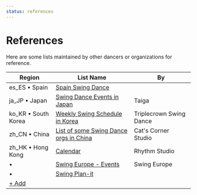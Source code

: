 ```yaml
---
status: references
---
```


# References

Here are some lists maintained by other dancers or organizations for reference.

| Region | List Name | By |
| --- | --- | --- |
| es_ES • Spain | [Spain Swing Dance](https://spainswingdance.com) |  |
| ja_JP • Japan | [Swing Dance Events in Japan](https://sites.google.com/view/swingdanceeventsinjapan/home) | Taiga |
| ko_KR • South Korea | [Weekly Swing Schedule in Korea](https://docs.google.com/spreadsheets/d/1f2y-doDtxlxZwswSB-yWs5n7A01xBccFQLDnFCLnTns) | Triplecrown Swing Dance |
| zh_CN • China | [List of some Swing Dance orgs in China](https://mp.weixin.qq.com/s/UdH0yMKJv0TVOQbIcA2h1A) | Cat's Corner Studio |
| zh_HK • Hong Kong | [Calendar](https://rhythmstudiohk.com/calendar/) | Rhythm Studio |
|  •  | [Swing Europe - Events](https://swingingeurope.eu/events) | Swing Europe |
|  •  | [Swing Plan-it](https://www.swingplanit.com) |  |
| [+ Add](https://github.com/swingdance/references/issues/new)
